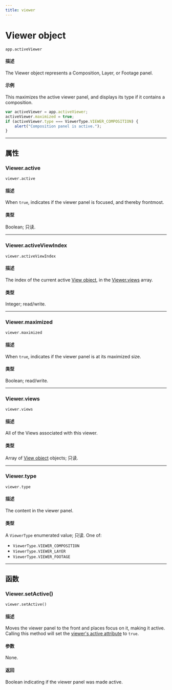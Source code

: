 ```yaml
---
title: viewer
---
```

# Viewer object

`app.activeViewer`

#### 描述

The Viewer object represents a Composition, Layer, or Footage panel.

#### 示例

This maximizes the active viewer panel, and displays its type if it contains a composition.

```javascript
var activeViewer = app.activeViewer;
activeViewer.maximized = true;
if (activeViewer.type === ViewerType.VIEWER_COMPOSITION) {
    alert("Composition panel is active.");
}
```

---

## 属性

### Viewer.active

`viewer.active`

#### 描述

When `true`, indicates if the viewer panel is focused, and thereby frontmost.

#### 类型

Boolean; 只读.

---

### Viewer.activeViewIndex

`viewer.activeViewIndex`

#### 描述

The index of the current active [View object](../view), in the [Viewer.views](#viewerviews) array.

#### 类型

Integer; read/write.

---

### Viewer.maximized

`viewer.maximized`

#### 描述

When `true`, indicates if the viewer panel is at its maximized size.

#### 类型

Boolean; read/write.

---

### Viewer.views

`viewer.views`

#### 描述

All of the Views associated with this viewer.

#### 类型

Array of [View object](../view) objects; 只读.

---

### Viewer.type

`viewer.type`

#### 描述

The content in the viewer panel.

#### 类型

A `ViewerType` enumerated value; 只读. One of:

- `ViewerType.VIEWER_COMPOSITION`
- `ViewerType.VIEWER_LAYER`
- `ViewerType.VIEWER_FOOTAGE`

---

## 函数

### Viewer.setActive()

`viewer.setActive()`

#### 描述

Moves the viewer panel to the front and places focus on it, making it active.
Calling this method will set the [viewer's active attribute](#vieweractive) to `true`.

#### 参数

None.

#### 返回

Boolean indicating if the viewer panel was made active.
